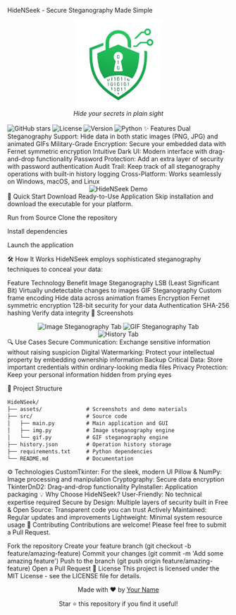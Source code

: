 HideNSeek - Secure Steganography Made Simple
<div align="center"> <img src="assets/logo.png" alt="HideNSeek Logo" width="200"/> <br> <em>Hide your secrets in plain sight</em> <br><br> </div>
<img alt="GitHub stars" src="https://img.shields.io/github/stars/your-username/hidenseek?style=social">
<img alt="License" src="https://img.shields.io/badge/license-MIT-blue">
<img alt="Version" src="https://img.shields.io/badge/version-1.0.0-brightgreen">
<img alt="Python" src="https://img.shields.io/badge/python-3.8+-yellow">
✨ Features
Dual Steganography Support: Hide data in both static images (PNG, JPG) and animated GIFs
Military-Grade Encryption: Secure your embedded data with Fernet symmetric encryption
Intuitive Dark UI: Modern interface with drag-and-drop functionality
Password Protection: Add an extra layer of security with password authentication
Audit Trail: Keep track of all steganography operations with built-in history logging
Cross-Platform: Works seamlessly on Windows, macOS, and Linux
<div align="center"> <img src="assets/demo.gif" alt="HideNSeek Demo" width="700"/> </div>
🚀 Quick Start
Download Ready-to-Use Application
Skip installation and download the executable for your platform.

Run from Source
Clone the repository

Install dependencies

Launch the application

🛠️ How It Works
HideNSeek employs sophisticated steganography techniques to conceal your data:

Feature	Technology	Benefit
Image Steganography	LSB (Least Significant Bit)	Virtually undetectable changes to images
GIF Steganography	Custom frame encoding	Hide data across animation frames
Encryption	Fernet symmetric encryption	128-bit security for your data
Authentication	SHA-256 hashing	Verify data integrity
📸 Screenshots
<div align="center"> <img src="assets/image-stego.png" alt="Image Steganography Tab" width="400"/> <img src="assets/gif-stego.png" alt="GIF Steganography Tab" width="400"/> <br> <img src="assets/history-tab.png" alt="History Tab" width="400"/> </div>
🔍 Use Cases
Secure Communication: Exchange sensitive information without raising suspicion
Digital Watermarking: Protect your intellectual property by embedding ownership information
Backup Critical Data: Store important credentials within ordinary-looking media files
Privacy Protection: Keep your personal information hidden from prying eyes

🧩 Project Structure
```
HideNSeek/
├── assets/              # Screenshots and demo materials
├── src/                 # Source code
│   ├── main.py          # Main application and GUI
│   ├── img.py           # Image steganography engine
│   └── gif.py           # GIF steganography engine
├── history.json         # Operation history storage
├── requirements.txt     # Python dependencies
└── README.md            # Documentation

```
⚙️ Technologies
CustomTkinter: For the sleek, modern UI
Pillow & NumPy: Image processing and manipulation
Cryptography: Secure data encryption
TkinterDnD2: Drag-and-drop functionality
PyInstaller: Application packaging
💡 Why Choose HideNSeek?
User-Friendly: No technical expertise required
Secure by Design: Multiple layers of security built in
Free & Open Source: Transparent code you can trust
Actively Maintained: Regular updates and improvements
Lightweight: Minimal system resource usage
🤝 Contributing
Contributions are welcome! Please feel free to submit a Pull Request.

Fork the repository
Create your feature branch (git checkout -b feature/amazing-feature)
Commit your changes (git commit -m 'Add some amazing feature')
Push to the branch (git push origin feature/amazing-feature)
Open a Pull Request
📜 License
This project is licensed under the MIT License - see the LICENSE file for details.

<div align="center"> <p>Made with ❤️ by <a href="https://github.com/your-username">Your Name</a></p> <p>Star ⭐ this repository if you find it useful!</p> </div>